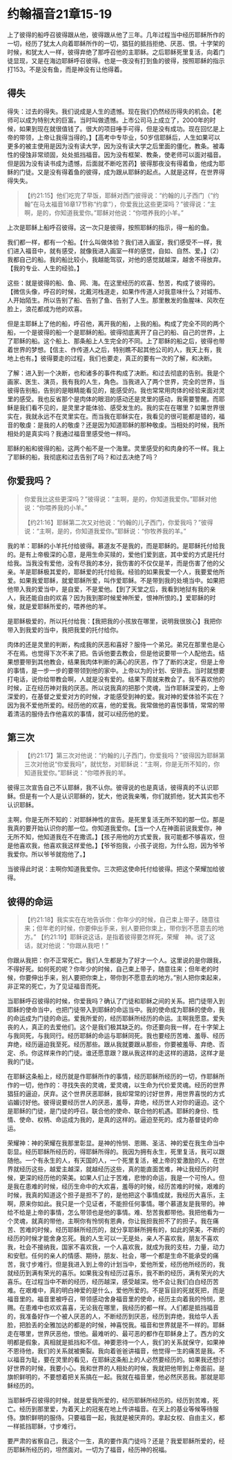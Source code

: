 # 约翰福音21章15-19

上了彼得的船呼召彼得跟从他，彼得跟从他了三年。几年过程当中经历耶稣所作的一切，经历了犹太人向着耶稣所作的一切，猖狂的抵挡拒绝、厌恶、恨。十字架的时候，和犹太人一样，彼得弃绝了那呼召他的主耶稣。之后耶稣死里复活，向着门徒显现，又是在海边耶稣呼召彼得。也是一夜没有打到鱼的彼得，按照耶稣的指示打153。不是没有鱼，而是神没有让他得着。

## 得失

得失：过去的得失。我们说成是人生的遗憾。现在我们仍然经历得失的机会。【老师可以成为特别大的巨富。当时叫做遗憾。上市公司马上成立了，2000年的时候，如果到现在就很值钱了。很大的项目唾手可得，但是没有成功。现在回忆是上帝的带领，上帝让我得当得的。】【高考中专毕业，50岁信耶稣后，人生如果可以更多的被主使用是因为没有读大学，因为没有读大学之后里面的僵化，教条。被毒性的侵蚀非常顽固，处处抵挡福音。因为没有框架、教条，使老师可以面对福音。但是因为没有读书成为遗憾，后面就不断吃苦药】彼得那夜没有得着鱼，他成为耶稣的门徒。又是没有得着鱼的彼得，成为跟从耶稣的起点。人就是这样，在世界得得失失。

> 【约21:15】他们吃完了早饭，耶稣对西门彼得说：“约翰的儿子西门（“约翰”在马太福音16章17节称“约拿”），你爱我比这些更深吗？”彼得说：“主啊，是的，你知道我爱你。”耶稣对他说：“你喂养我的小羊。”

上次是耶稣上船呼召彼得。这一次只是彼得，按照耶稣的指示，得一船的鱼。

我们都一样，都有一个船。【什么叫做体验？我们进入画室，我们感受不一样，我们进入福音中，就有感受，就像我进入画室一样的感觉，自如、自然、爱。】（2）我都自己的船。我的船比较小，我越能驾驭，对他的感觉就越深，越舍不得放弃。【我的专业、人生的经验。】

这些：就是彼得的船、鱼、网、海。在这里经历的欢喜、愁苦，构成了彼得的。【微信头像，呼召的时候，北戴河栈道走，如果作传道人对我意味什么？对城市、人开始陌生。所以告别了船、告别了鱼、告别了人生。那里散发的鱼腥味、风吹在脸上，浪花都成为他的欢喜。

但是主耶稣上了他的船，呼召他，离开我的船，上我的船。构成了完全不同的两个船，一个是彼得的船一个是耶稣的船。彼得彻底离开了自己的船、自己的世界，上了耶稣的船。这个船上、那条船上人生完全的不同。上了耶稣的船之后，彼得也带着世界的梦想。【信主、作传道人之后，特别瞧不起其他公司的人，我天上有，我地上也有。】彼得要走的过程，我们也要走，真正的要有一次的了解，和决断。

了解：进入到一个决断，也和诸多的事件构成了决断。和过去彻底的告别。我是个画家、医生、演员，我有我的人生，角色。当我进入了两个世界，完全的世界，当彼得告别船，告别的是眼睛能看见的，能感受的。我也常常用肉体的经验来面对灵里的感受。我也反省那个是肉体的眼泪的感动还是灵里的感动，我需要警醒。而耶稣是我们看不见的，是灵里才能体验、感受发生的。我的实在在哪里？如果世界很实在，我就永远不在灵里实在。而当我在耶稣实在，我看见的很可能都是错的，福音的敬虔：是我的人的敬虔？还是因为知道耶稣的那种敬虔。当相处的时候，我所相处的是真实吗？我通过福音里感受他一样吗。

耶稣的船和彼得的船，这两个船不是一个海里。灵里感受的和肉身的不一样。我上了耶稣的船，我彻底和过去告别了吗？和过去决绝了吗？

## 你爱我吗？

> 你爱我比这些更深吗？”彼得说：“主啊，是的，你知道我爱你。”耶稣对他说：“你喂养我的小羊。”
>
> 【约21:16】耶稣第二次又对他说：“约翰的儿子西门，你爱我吗？”彼得说：“主啊，是的，你知道我爱你。”耶稣说：“你牧养我的羊。”

我的羊：耶稣的小羊托付给彼得。慕道友不是我的，而是耶稣的。是耶稣托付给我的。是有上帝极深的心意，是用生命买赎的，爱他们爱到底，其中爱的方式是托付给我。当我没有爱他，没有尽我的本分，我伤害的不仅仅是羊，而是伤害了他的父亲。羊是耶稣极其爱的，耶稣爱的托付给我。经验的如果我爱一个人，我要爱他所爱。如果我爱耶稣，就爱耶稣所爱，叫作爱耶稣。不是带到我的处境当中。如果把他带入我的爱当中，是自爱，不是爱他。【到了天堂之后，我看到地狱有我的亲人，我还能自由的欢喜？因为我到那时候爱神所爱，恨神所恨的。】爱耶稣的时候，就是爱耶稣所爱的，喂养他的羊。

是耶稣极爱的，所以托付给我：【我把我的小孩放在哪里，说明我很放心】我把你带入到我爱的当中，我把我爱的托付给你。

肉体的还是灵里的判断，构成我的厌恶和喜好？服侍一个弟兄。弟兄在那里也是心不在焉。也觉得下次不来了把。告诉他要去教会，但是他说要带一个人配他去。结果想要带到其他教会，结果我肉体判断的满心的厌恶，作了了断的决定，但是上帝的事情，是一步一步的要带领到他的家中。上帝以为的计划、安排去。当时就想要打电话，说你给带教会啊，人就是没有爱的。结果下周就来教会了。我不喜欢他的时候，正在经历神对我的厌恶。所以说我真的把那个灵魂，当作耶稣深爱的，上帝深爱的，在基督之爱爱对方的时候，才能感受到神的爱。我对神的爱体验不实在？因为我不爱他所爱的。经历他的欢喜，他的爱我。我常做他的喜悦事情，常常的带着清洁的服侍去作他喜欢的事情，就可以经历他的爱。

## 第三次

> 【约21:17】第三次对他说：“约翰的儿子西门，你爱我吗？”彼得因为耶稣第三次对他说“你爱我吗”，就忧愁，对耶稣说：“主啊，你是无所不知的，你知道我爱你。”耶稣说：“你喂养我的羊。

彼得三次宣告自己不认耶稣，我不认你。彼得说的也是真话，彼得真的不认识耶稣。但是有一个人是认识耶稣的，犹大，他说我亲嘴，你们就抓他，犹大其实也不认识耶稣。

主啊，你是无所不知的：对耶稣神性的宣告。是死里复活无所不知的那一位。那是我真的要开始认识你的那一位。你知道我爱你。【当一个人在神面前说我爱你，神无所不知，他知道我在不在撒谎。】【孩子用他的方式爱我，我可能都不够喜欢，但是他喜欢我，他喜欢我这样爱他。】【爷爷抱我，小孩子说抱，为什么抱，因为爷爷我爱你。所以爷爷就抱他了。】

当彼得此时说：主啊你知道我爱你。三次把这使命托付给彼得。把这个荣耀加给彼得。

## 彼得的命运

> 【约21:18】我实实在在地告诉你：你年少的时候，自己束上带子，随意往来；但年老的时候，你要伸出手来，别人要把你束上，带你到不愿意去的地方。”
> 【约21:19】耶稣说这话，是指着彼得要怎样死，荣耀　神。说了这话，就对他说：“你跟从我吧！”

你跟从我把：你不正常死亡。我们人生都是为了好才一个人。这里说的是你跟我，不得好死。如何死的呢？你年少的时候，自己束上带子，随意往来；但年老的时候，你要伸出手来，别人要把你束上，带你到不愿意去的地方。”别人把你束起来，非正常的死亡，为了见证福音而死。

当耶稣呼召彼得的时候，你爱我吗？确认了门徒和耶稣之间的关系。把门徒带入到耶稣的使命当中，也把门徒带入到耶稣的命运当中。我的使命成为耶稣的使命，我的命运成为门徒的命运。爱我所爱的，经历耶稣所经历的命运。主啊我愿意。爱失丧的人，真正的去爱他们。这个是我们极其缺乏的。你还要向我一样，在十字架上与我同死，与我同行。经历耶稣的命运与耶稣同死。我也要经历苦难、羞辱、经历弃绝，经历逼迫我至死。经历那些。跟从我就要跟从那些，你要被羞辱、弃绝、否定、杀。你这样来作的门徒。谁还愿意跟？跟从我这样的走这样的道路，这样才是我的门徒。

在耶稣这条船上，经历就是作耶稣所作的事情，经历耶稣所经历的一切，作耶稣所作的一切，他作的：寻找失丧的灵魂，爱灵魂，以生命为代价爱灵魂。经历的世界猖狂的逼迫，厌弃。这个世界厌恶耶稣，我却常常的讨好世界，用世界喜悦的方式谄媚讨好他。彼得说要经历世人的厌恶，羞辱，弃绝，经历世人对你的逼迫。这个是耶稣的门徒，是门徒的呼召。联合他的使命、联合他的机遇。耶稣的身份、性情、使命、权柄、命运成为我的，是真的这样的。逼迫至死的。成为基督徒的命运。

荣耀神：神的荣耀在我那里彰显。是神的怜悯、恩赐、圣洁、神的爱在我生命当中彰显。经历耶稣所经历的，得耶稣所得的。我因为拥有永生，死里复活，我可以跟随他。一个有永生的人，有天国的人，一个死里复活，被上帝的爱激励的人，在世界就经历这些，越爱主越深，就越经历这些，真的能直面苦难，神让我经历的时候，更深的经历他的荣美。如果人们止于苦难，悲惨的命运，我是一个可怜人。但是我在患难的时候，经历生命中的大欢喜，羞辱的时候，经历苦难的时候，艰难的时候，我真的知道这个担子是担不了的，是他把这个事情成就，我经历大喜乐，主啊，原来你如此。我只是一个见证者，不能担任何事情。哪个慕道友是我带的。神给不给是上帝的事情，怎么带领也是他的事情。难、愁苦我都带他。我把他看为一个灵魂，就真的带他，主啊你有怜悯有恩典，你让我担我担不了的担子。我在痛苦、苦难的时候，经历耶稣所经历的，就分享耶稣所拥有的，如此的荣美，不断的经历的时候才能舍身忘死。我的人生可以一无是处，亲人不喜欢我，朋友不喜欢我，社会不接纳我，国家不喜欢我，一个人喜欢我，就成为我的支柱，力量，动力和安慰。任何的亲人的情感、期待，朋友、社会，哪一个都是生命不能承受的痛苦，我寸步难行。但是我进入到上帝的计划当中，爱他所爱，经历他所经历的，我就经历到满有荣光的喜乐。如果我没有经历过喜乐，我不断的经历，满有荣光的大喜乐。在过程当中不断的经历，经历越深，感受越深。他不会让我们白白经历苦难。在艰难中，真的明白神爱的是什么，爱他所爱的。不是盲目的死就死把，而是福音里的。福音里被呼召，带领感动舍身福音里的使命，经历主向着我的怜悯，恩赐。在患难中也欢欢喜喜，无论我在哪里，我经历的都一样。人们都是抵挡福音的，我准备好作一个被人厌恶的人，不断经历到厌恶，经历到弃绝，我给华人丢脸，把脸丢的全雅加达的都是的时候，神喜悦我。福音和世界就是不一样的。耶稣走在哪里，世界厌恶他，恨他。最难听的、最可恶的都作在耶稣身上了。西方的文明都是假象，真相就是抵挡和不信。神要恩待一个人，我们的关系就保守，如果神不恩待他，我们的关系就被撕裂。我向着爸爸讲福音，他觉得一生的痛苦是我。不以福音为耻，要在灵里的看见，在耶稣这条船上的人必然要经历的。如果我还想讨好世界的时候，我要小心。我和世界的人相处的时候，我就把他带到上帝面前。是旗帜鲜明的，不要想着把关系搞在一起。我就在福音里，他必然厌恶我。那就是耶稣经历的。

当耶稣呼召彼得的时候，就是爱我所爱的，经历耶稣所经历的。经历到苦难，死亡。经历到那里爱，为着天上的冠冕在地上传讲福音。在天上的基业等候等待服侍。旗帜鲜明的服侍。只要福音一起，我就是被厌弃的。拿起女权、自由主义，都一样抵挡耶稣，寸步难行。

要严肃的省察自己，我这个一生，真的要作真门徒吗？还是？我爱耶稣所爱的，经历耶稣所经历的，坦然面对。一切为了福音，经历神的祝福。
